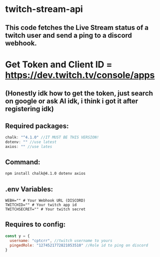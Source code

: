 # twitch-stream-api
## This code fetches the Live Stream status of a twitch user and send a ping to a discord webhook.

# Get Token and Client ID = https://dev.twitch.tv/console/apps
## (Honestly idk how to get the token, just search on google or ask AI idk, i think i got it after registering idk)

## Required packages:
```ts
chalk: "^4.1.0" //IT MUST BE THIS VERSION!
dotenv: "" //use latest
axios: "" //use lates
```

## Command:
```bash
npm install chalk@4.1.0 dotenv axios
```

## .env Variables:
```
WEBH="" # Your Webhook URL (DISCORD)
TWITCHID="" # Your twitch app id
TWITCHSECRET="" # Your twitch secret
```

## Requires to config:
```js
const y = {
  username: "cptcrr", //twitch username to yours
  pingedRole: "1274521772821053510" //Role id to ping on discord
}
```
